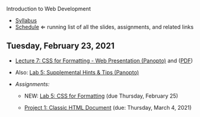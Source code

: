 Introduction to Web Development

- [Syllabus](syllabus.md)
- [Schedule](schedule.md)   &lArr; running list of all the slides, assignments, and related links

## Tuesday, February 23, 2021

- [Lecture 7: CSS for Formatting - Web Presentation (Panopto)](https://rochester.hosted.panopto.com/Panopto/Pages/Viewer.aspx?id=3c0c543a-85aa-44cd-b359-acd70163eff1) and ([PDF](07-web-presentation-css-for-formatting/css-for-formatting.pdf))
- Also: [Lab 5: Supplemental Hints & Tips (Panopto)](https://rochester.hosted.panopto.com/Panopto/Pages/Viewer.aspx?id=8d8bd692-a162-4150-a021-acd701688c28)

- *Assignments:*
  - NEW: [Lab 5: CSS for Formatting](lab05-css-for-formatting1/instructions.md) (due Thursday, February 25)

  - [Project 1: Classic HTML Document](project01-classic-html-document/instructions.md) (due: Thursday, March 4, 2021)


